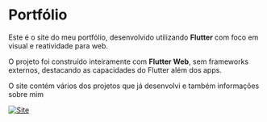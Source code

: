 # Portfólio

Este é o site do meu portfólio, desenvolvido utilizando **Flutter** com foco em visual e reatividade para web.

O projeto foi construído inteiramente com **Flutter Web**, sem frameworks externos, destacando as capacidades do Flutter além dos apps.

O site contém vários dos projetos que já desenvolvi e também informações sobre mim


[![Site](https://img.shields.io/badge/🌐%20Acesse%20o%20site-00bfff?style=for-the-badge)](https://www.gustavomartins.run.place)
